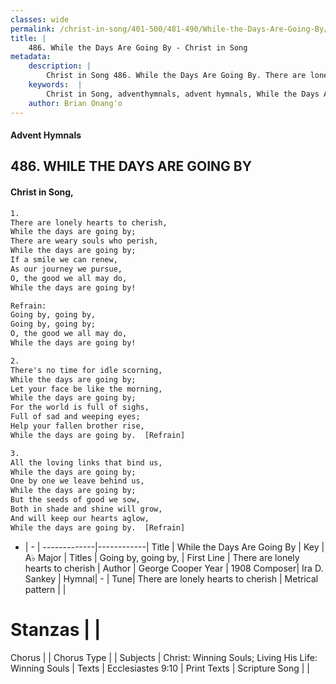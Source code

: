 ```yaml
---
classes: wide
permalink: /christ-in-song/401-500/481-490/While-the-Days-Are-Going-By/
title: |
    486. While the Days Are Going By - Christ in Song
metadata:
    description: |
        Christ in Song 486. While the Days Are Going By. There are lonely hearts to cherish, While the days are going by; There are weary souls who perish, While the days are going by; If a smile we can renew, As our journey we pursue, O, the good we all may do, While the days are going by! 
    keywords:  |
        Christ in Song, adventhymnals, advent hymnals, While the Days Are Going By, There are lonely hearts to cherish. Going by, going by,
    author: Brian Onang'o
---
```


#### Advent Hymnals
## 486. WHILE THE DAYS ARE GOING BY
####  Christ in Song,

```txt
1.
There are lonely hearts to cherish,
While the days are going by;
There are weary souls who perish,
While the days are going by;
If a smile we can renew,
As our journey we pursue,
O, the good we all may do,
While the days are going by!

Refrain:
Going by, going by,
Going by, going by;
O, the good we all may do,
While the days are going by!

2.
There's no time for idle scorning,
While the days are going by;
Let your face be like the morning,
While the days are going by;
For the world is full of sighs,
Full of sad and weeping eyes;
Help your fallen brother rise,
While the days are going by.  [Refrain]

3.
All the loving links that bind us,
While the days are going by;
One by one we leave behind us,
While the days are going by;
But the seeds of good we sow,
Both in shade and shine will grow,
And will keep our hearts aglow,
While the days are going by.  [Refrain]

```

- |   -  |
-------------|------------|
Title | While the Days Are Going By |
Key | A♭ Major |
Titles | Going by, going by, |
First Line | There are lonely hearts to cherish |
Author | George Cooper
Year | 1908
Composer| Ira D. Sankey |
Hymnal|  - |
Tune| There are lonely hearts to cherish |
Metrical pattern | |
# Stanzas |  |
Chorus |  |
Chorus Type |  |
Subjects | Christ: Winning Souls; Living His Life: Winning Souls |
Texts | Ecclesiastes 9:10 |
Print Texts | 
Scripture Song |  |
    

